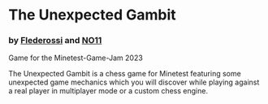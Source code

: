 # The Unexpected Gambit
### by [Flederossi](https://github.com/Flederossi) and [NO11](https://github.com/NO411)
Game for the Minetest-Game-Jam 2023

The Unexpected Gambit is a chess game for Minetest featuring some unexpected game mechanics which you will discover while playing against a real player in multiplayer mode or a custom chess engine.
